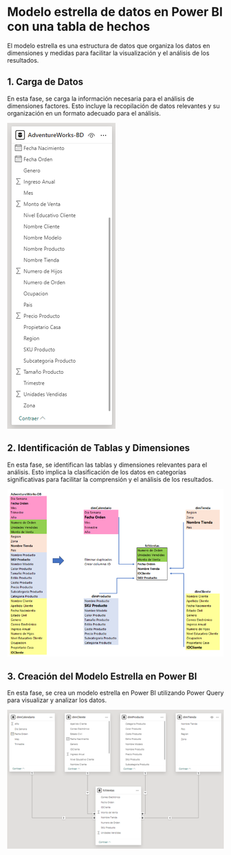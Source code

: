 
# Modelo estrella de datos en Power BI con una tabla de hechos

El modelo estrella es una estructura de datos que organiza los datos en dimensiones y medidas para facilitar la visualización y el análisis de los resultados.

## 1. Carga de Datos
En esta fase, se carga la información necesaria para el análisis de dimensiones factores. Esto incluye la recopilación de datos relevantes y su organización en un formato adecuado para el análisis.

![1.carga-datos](1.carga-datos.png)

## 2. Identificación de Tablas y Dimensiones
En esta fase, se identifican las tablas y dimensiones relevantes para el análisis. Esto implica la clasificación de los datos en categorías significativas para facilitar la comprensión y el análisis de los resultados.

![2.identificacion-tablas-dim-fact](2.identificacion-tablas.png)

## 3. Creación del Modelo Estrella en Power BI
En esta fase, se crea un modelo estrella en Power BI utilizando Power Query para visualizar y analizar los datos. 

![3.modelo-estrella-PowerBI](3.modelo-estrella-PowerBI.png)
